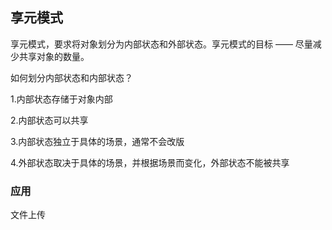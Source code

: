 ## 享元模式

享元模式，要求将对象划分为内部状态和外部状态。享元模式的目标 —— 尽量减少共享对象的数量。

如何划分内部状态和内部状态？

1.内部状态存储于对象内部

2.内部状态可以共享

3.内部状态独立于具体的场景，通常不会改版

4.外部状态取决于具体的场景，并根据场景而变化，外部状态不能被共享

### 应用

文件上传